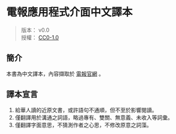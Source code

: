電報應用程式介面中文譯本
=======


> 版本： v0.0<br />
> 授權： [CC0-1.0](https://creativecommons.org/publicdomain/zero/1.0/deed.zh_TW)



## 簡介


本書為中文譯本，內容擷取於 [電報官網](https://core.telegram.org/api) 。



## 譯本宣言


1. 給華人讀的近原文書，或許語句不通順，但不至於影響閱讀。
2. 僅翻譯用於溝通之詞語，略過專有、雙關、無意義、未收入等詞彙。
3. 僅翻譯字面意思，不猜測作者之心思，不修改原意之詞藻。

